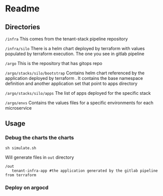# Readme


## Directories

`/infra` This comes from the tenant-stack pipeline repository

`/infra/silo`  There is a helm chart deployed by terraform with values populated by terraform execution.
The one you see in gitlab pipeline

`/argo`  This is the repository that has gitops repo

`/argo/stacks/silo/bootstrap` Contains helm chart referenced by the application deployed by terraform . 
It contains the base namespace definition and another application set that point to apps directory

`/argo/stacks/silo/apps` The list of apps deployed for the specific stack

`/argo/envs` Contains the values files for a specific environments for each microservice
## Usage

### Debug the charts the charts
```
sh simulate.sh 
```
Will generate files  in `out` directory 

```
/out
   tenant-infra-app #the application generated by the gitlab pipeline from terraform
```

### Deploy on argocd 

```

```